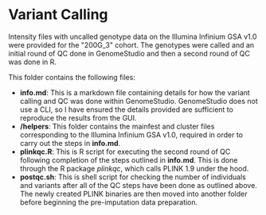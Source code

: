 # Variant Calling

Intensity files with uncalled genotype data on the Illumina Infinium GSA v1.0 were provided for the "200G_3" cohort. The genotypes were called and an initial round of QC done in GenomeStudio and then a second round of QC was done in R.

This folder contains the following files:
* **info.md**: This is a markdown file containing details for how the variant calling and QC was done within GenomeStudio. GenomeStudio does not use a CLI, so I have ensured the details provided are sufficient to reproduce the results from the GUI.
* **/helpers**: This folder contains the mainfest and cluster files corresponding to the Illumina Infinium GSA v1.0, required in order to carry out the steps in **info.md**.
* **plinkqc.R**: This is R script for executing the second round of QC following completion of the steps outlined in **info.md**. This is done through the R package *plinkqc*, which calls PLINK 1.9 under the hood.
* **postqc.sh**: This is shell script for checking the number of individuals and variants after all of the QC steps have been done as outlined above. The newly created PLINK binaries are then moved into another folder before beginning the pre-imputation data preparation.
